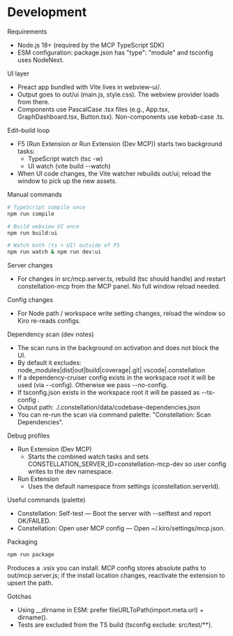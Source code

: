 # Development

Requirements
- Node.js 18+ (required by the MCP TypeScript SDK)
- ESM configuration: package.json has "type": "module" and tsconfig uses NodeNext.

UI layer
- Preact app bundled with Vite lives in webview-ui/.
- Output goes to out/ui (main.js, style.css). The webview provider loads from there.
- Components use PascalCase .tsx files (e.g., App.tsx, GraphDashboard.tsx, Button.tsx). Non-components use kebab-case .ts.

Edit–build loop
- F5 (Run Extension or Run Extension (Dev MCP)) starts two background tasks:
  - TypeScript watch (tsc -w)
  - UI watch (vite build --watch)
- When UI code changes, the Vite watcher rebuilds out/ui; reload the window to pick up the new assets.

Manual commands
```bash
# TypeScript compile once
npm run compile

# Build webview UI once
npm run build:ui

# Watch both (ts + UI) outside of F5
npm run watch & npm run dev:ui
```

Server changes
- For changes in src/mcp.server.ts, rebuild (tsc should handle) and restart constellation-mcp from the MCP panel. No full window reload needed.

Config changes
- For Node path / workspace write setting changes, reload the window so Kiro re-reads configs.

Dependency scan (dev notes)
- The scan runs in the background on activation and does not block the UI.
- By default it excludes: node_modules|dist|out|build|coverage|.git|.vscode|.constellation
- If a dependency-cruiser config exists in the workspace root it will be used (via --config). Otherwise we pass --no-config.
- If tsconfig.json exists in the workspace root it will be passed as --ts-config <abs path>.
- Output path: ./.constellation/data/codebase-dependencies.json
- You can re-run the scan via command palette: "Constellation: Scan Dependencies".

Debug profiles
- Run Extension (Dev MCP)
  - Starts the combined watch tasks and sets CONSTELLATION_SERVER_ID=constellation-mcp-dev so user config writes to the dev namespace.
- Run Extension
  - Uses the default namespace from settings (constellation.serverId).

Useful commands (palette)
- Constellation: Self-test — Boot the server with --selftest and report OK/FAILED.
- Constellation: Open user MCP config — Open ~/.kiro/settings/mcp.json.

Packaging
```bash
npm run package
```
Produces a .vsix you can install. MCP config stores absolute paths to out/mcp.server.js; if the install location changes, reactivate the extension to upsert the path.

Gotchas
- Using __dirname in ESM: prefer fileURLToPath(import.meta.url) + dirname().
- Tests are excluded from the TS build (tsconfig exclude: src/test/**).

